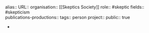 alias::
URL::
organisation:: [[Skeptics Society]] 
role:: #skeptic 
fields:: #skepticism  
publications-productions:: 
tags:: person
project::
public:: true

-